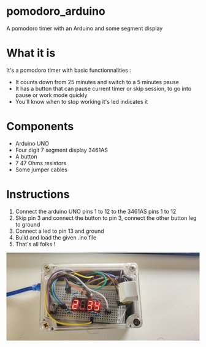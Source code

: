 # pomodoro_arduino
A pomodoro timer with an Arduino and some segment display

# What it is

It's a pomodoro timer with basic functionnalities : 
  * It counts down from 25 minutes and switch to a 5 minutes pause
  * It has a button that can pause current timer or skip session, to go into pause or work mode quickly
  * You'll know when to stop working it's led indicates it

# Components

  * Arduino UNO
  * Four digit 7 segment display 3461AS
  * A button
  * 7 47 Ohms resistors
   * Some jumper cables

# Instructions

1. Connect the arduino UNO pins 1 to 12 to the 3461AS pins 1 to 12
2. Skip pin 3 and connect the button to pin 3, connect the other button leg to ground
3. Connect a led to pin 13 and ground
4. Build and load the given .ino file
5. That's all folks !


![The pomodoro timer](/img/device.jpg)

